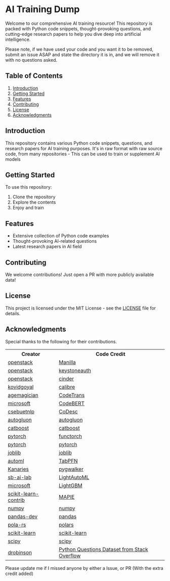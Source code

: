 # AI Training Dump

Welcome to our comprehensive AI training resource! This repository is packed with Python code snippets, thought-provoking questions, and cutting-edge research papers to help you dive deep into artificial intelligence.

Please note, if we have used your code and you want it to be removed, submit an issue ASAP and state the directory it is in, and we will remove it with no questions asked.

## Table of Contents
1. [Introduction](#introduction)
2. [Getting Started](#getting-started)
3. [Features](#features)
4. [Contributing](#contributing)
5. [License](#license)
6. [Acknowledgments](#acknowledgments)

## Introduction
This repository contains various Python code snippets, questions, and research papers for AI training purposes.
It's in raw format with raw source code, from many repositories - This can be used to train or supplement AI models

## Getting Started
To use this repository:
1. Clone the repository
2. Explore the contents
3. Enjoy and train

## Features
- Extensive collection of Python code examples
- Thought-provoking AI-related questions
- Latest research papers in AI field

## Contributing
We welcome contributions!
Just open a PR with more publicly available data!

## License
This project is licensed under the MIT License - see the [LICENSE](LICENSE) file for details.

## Acknowledgments
Special thanks to the following for their contributions.

<table>
  <tr>
    <th>Creator</th>
    <th>Code Credit</th>
  </tr>
  <tr>
    <td><a href="https://github.com/openstack">openstack</a></td>
    <td><a href="https://github.com/openstack/manila">Manilla</a></td>
  </tr>
  <tr>
    <td><a href="https://github.com/openstack">openstack</a></td>
    <td><a href="https://github.com/openstack/keystoneauth">keystoneauth</a></td>
  </tr>
  <tr>
    <td><a href="https://github.com/openstack">openstack</a></td>
    <td><a href="https://github.com/openstack/cinder">cinder</a></td>
  </tr>
  <tr>
    <td><a href="https://github.com/kovidgoyal">kovidgoyal</a></td>
    <td><a href="https://github.com/kovidgoyal/calibre">calibre</a></td>
  </tr>
  <tr>
    <td><a href="https://github.com/agemagician">agemagician</a></td>
    <td><a href="https://github.com/agemagician/CodeTrans">CodeTrans</a></td>
  </tr>
  <tr>
    <td><a href="https://github.com/microsoft">microsoft</a></td>
    <td><a href="https://github.com/microsoft/CodeBERT">CodeBERT</a></td>
  </tr>
  <tr>
    <td><a href="https://github.com/csebuetnlp">csebuetnlp</a></td>
    <td><a href="https://github.com/csebuetnlp/CoDesc">CoDesc</a></td>
  </tr>
  <tr>
  <tr>
    <td><a href="https://github.com/autogluon">autogluon</a></td>
    <td><a href="https://github.com/autogluon/autogluon">autogluon</a></td>
  </tr>
  <tr>
    <td><a href="https://github.com/catboost">catboost</a></td>
    <td><a href="https://github.com/catboost/catboost">catboost</a></td>
  </tr>
  <tr>
    <td><a href="https://github.com/pytorch">pytorch</a></td>
    <td><a href="https://github.com/pytorch/functorch">functorch</a></td>
  </tr>
  <tr>
    <td><a href="https://github.com/pytorch">pytorch</a></td>
    <td><a href="https://github.com/pytorch/pytorch">pytorch</a></td>
  </tr>
  <tr>
    <td><a href="https://github.com/joblib">joblib</a></td>
    <td><a href="https://github.com/joblib/joblib">joblib</a></td>
  </tr>
  <tr>
    <td><a href="https://github.com/automl">automl</a></td>
    <td><a href="https://github.com/automl/TabPFN">TabPFN</a></td>
  </tr>
  <tr>
    <td><a href="https://github.com/Kanaries">Kanaries</a></td>
    <td><a href="https://github.com/Kanaries/pygwalker">pygwalker</a></td>
  </tr>
  <tr>
    <td><a href="https://github.com/sb-ai-lab">sb-ai-lab</a></td>
    <td><a href="https://github.com/sb-ai-lab/LightAutoML">LightAutoML</a></td>
  </tr>
  <tr>
    <td><a href="https://github.com/microsoft">microsoft</a></td>
    <td><a href="https://github.com/microsoft/LightGBM">LightGBM</a></td>
  </tr>
  <tr>
    <td><a href="https://github.com/scikit-learn-contrib">scikit-learn-contrib</a></td>
    <td><a href="https://github.com/scikit-learn-contrib/MAPIE">MAPIE</a></td>
  </tr>
  <tr>
    <td><a href="https://github.com/numpy">numpy</a></td>
    <td><a href="https://github.com/numpy/numpy">numpy</a></td>
  </tr>
  <tr>
    <td><a href="https://github.com/pandas-dev">pandas-dev</a></td>
    <td><a href="https://github.com/pandas-dev/pandas">pandas</a></td>
  </tr>
  <tr>
    <td><a href="https://github.com/pola-rs">pola-rs</a></td>
    <td><a href="https://github.com/pola-rs/polars">polars</a></td>
  </tr>
  <tr>
    <td><a href="https://github.com/scikit-learn">scikit-learn</a></td>
    <td><a href="https://github.com/scikit-learn/scikit-learn">scikit-learn</a></td>
  </tr>
  <tr>
    <td><a href="https://github.com/scipy">scipy</a></td>
    <td><a href="https://github.com/scipy/scipy">scipy</a></td>
  </tr>
  <tr>
    <td><a href="https://www.kaggle.com/drobinson">drobinson</a></td>
    <td><a href="https://www.kaggle.com/datasets/stackoverflow/pythonquestions">Python Questions Dataset from Stack Overflow</a></td>
  </tr>
</table>

Please update me if I missed anyone by either a Issue, or PR (With the extra credit added)
